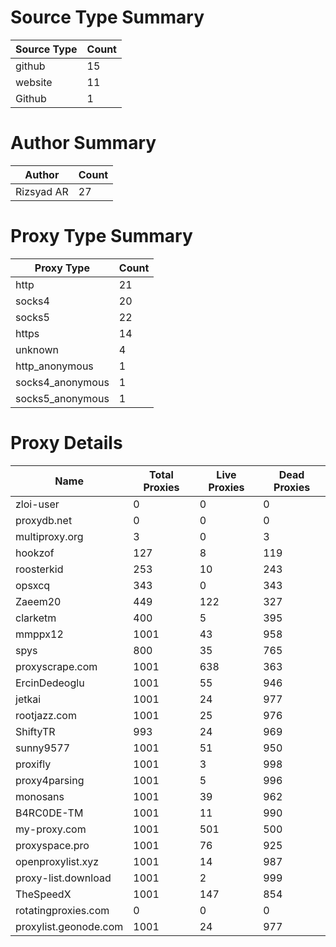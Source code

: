 # Source Type Summary

| Source Type | Count |
|-------------|-------|
| github | 15 |
| website | 11 |
| Github | 1 |


# Author Summary

| Author | Count |
|--------|-------|
| Rizsyad AR | 27 |


# Proxy Type Summary

| Proxy Type | Count |
|------------|-------|
| http | 21 |
| socks4 | 20 |
| socks5 | 22 |
| https | 14 |
| unknown | 4 |
| http_anonymous | 1 |
| socks4_anonymous | 1 |
| socks5_anonymous | 1 |


# Proxy Details

| Name | Total Proxies | Live Proxies | Dead Proxies |
|------|---------------|--------------|---------------|
| zloi-user | 0 | 0 | 0 |
| proxydb.net | 0 | 0 | 0 |
| multiproxy.org | 3 | 0 | 3 |
| hookzof | 127 | 8 | 119 |
| roosterkid | 253 | 10 | 243 |
| opsxcq | 343 | 0 | 343 |
| Zaeem20 | 449 | 122 | 327 |
| clarketm | 400 | 5 | 395 |
| mmppx12 | 1001 | 43 | 958 |
| spys | 800 | 35 | 765 |
| proxyscrape.com | 1001 | 638 | 363 |
| ErcinDedeoglu | 1001 | 55 | 946 |
| jetkai | 1001 | 24 | 977 |
| rootjazz.com | 1001 | 25 | 976 |
| ShiftyTR | 993 | 24 | 969 |
| sunny9577 | 1001 | 51 | 950 |
| proxifly | 1001 | 3 | 998 |
| proxy4parsing | 1001 | 5 | 996 |
| monosans | 1001 | 39 | 962 |
| B4RC0DE-TM | 1001 | 11 | 990 |
| my-proxy.com | 1001 | 501 | 500 |
| proxyspace.pro | 1001 | 76 | 925 |
| openproxylist.xyz | 1001 | 14 | 987 |
| proxy-list.download | 1001 | 2 | 999 |
| TheSpeedX | 1001 | 147 | 854 |
| rotatingproxies.com | 0 | 0 | 0 |
| proxylist.geonode.com | 1001 | 24 | 977 |
